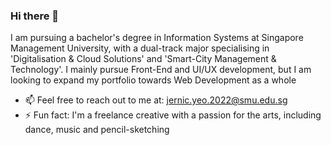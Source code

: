 ### Hi there 👋

<!--
**je-rnic/je-rnic** is a ✨ _special_ ✨ repository because its `README.md` (this file) appears on your GitHub profile.

Here are some ideas to get you started:

- 🔭 I’m currently working on ...
- 🌱 I’m currently learning ...
- 👯 I’m looking to collaborate on ...
- 🤔 I’m looking for help with ...
- 💬 Ask me about ...
- 📫 How to reach me: ...
- 😄 Pronouns: ...
- ⚡ Fun fact: ...
-->
I am pursuing a bachelor's degree in Information Systems at Singapore Management University, with a dual-track major specialising in 'Digitalisation & Cloud Solutions' and 'Smart-City Management & Technology'. I mainly pursue Front-End and UI/UX development, but I am looking to expand my portfolio towards Web Development as a whole

- 📫 Feel free to reach out to me at: jernic.yeo.2022@smu.edu.sg
- ⚡ Fun fact: I'm a freelance creative with a passion for the arts, including dance, music and pencil-sketching
